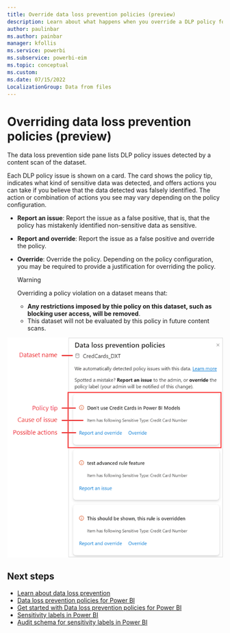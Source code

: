 ```yaml
---
title: Override data loss prevention policies (preview)
description: Learn about what happens when you override a DLP policy for Power BI.
author: paulinbar
ms.author: painbar
manager: kfollis
ms.service: powerbi
ms.subservice: powerbi-eim
ms.topic: conceptual
ms.custom:
ms.date: 07/15/2022
LocalizationGroup: Data from files
---
```


# Overriding data loss prevention policies (preview)

The data loss prevention side pane lists DLP policy issues detected by a content scan of the dataset.

Each DLP policy issue is shown on a card. The card shows the policy tip, indicates what kind of sensitive data was detected, and offers actions you can take if you believe that the data detected was falsely identified. The action or combination of actions you see may vary depending on the policy configuration.

* **Report an issue**: Report the issue as a false positive, that is, that the policy has mistakenly identified non-sensitive data as sensitive.
* **Report and override**: Report the issue as a false positive and override the policy.
* **Override**: Override the policy. Depending on the policy configuration, you may be required to provide a justification for overriding the policy.

    >[!WARNING]
    > Overriding a policy violation on a dataset means that:
    > * **Any restrictions imposed by thie policy on this dataset, such as blocking user access, will be removed**.
    > * This dataset will not be evaluated by this policy in future content scans.

![Screenshot of D L P policies side pane](./media/service-security-dlp-policies-for-power-b-override/power-bi-dlp-override-pane.png)

## Next steps

* [Learn about data loss prevention](/microsoft-365/compliance/dlp-learn-about-dlp)
* [Data loss prevention policies for Power BI](./service-security-dlp-policies-for-power-bi.md)
* [Get started with Data loss prevention policies for Power BI](/microsoft-365/compliance/dlp-powerbi-get-started)
* [Sensitivity labels in Power BI](service-security-sensitivity-label-overview.md)
* [Audit schema for sensitivity labels in Power BI](service-security-sensitivity-label-audit-schema.md)
